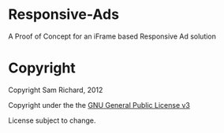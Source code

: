 Responsive-Ads
==============

A Proof of Concept for an iFrame based Responsive Ad solution



Copyright
=============
Copyright Sam Richard, 2012

Copyright under the the [GNU General Public License v3](http://www.gnu.org/licenses/gpl-3.0.html)

License subject to change.
